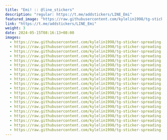 ```yaml
---
title: "Emi! :: @line_stickers"
description: "regular: https://t.me/addstickers/LINE_Emi"
featured_image: "https://raw.githubusercontent.com/kylelin1998/tg-sticker-spreading-worldwide-images/main/img/a55c93aa-3768-4b78-b47e-c955546dc038.jpg"
link: "https://t.me/addstickers/LINE_Emi"
weight: 3
date: 2024-05-15T08:16:13+08:00
images:
  - https://raw.githubusercontent.com/kylelin1998/tg-sticker-spreading-worldwide-images/main/img/a55c93aa-3768-4b78-b47e-c955546dc038.jpg
  - https://raw.githubusercontent.com/kylelin1998/tg-sticker-spreading-worldwide-images/main/img/0582ad04-b30e-4a2d-97c4-f1b959018563.jpg
  - https://raw.githubusercontent.com/kylelin1998/tg-sticker-spreading-worldwide-images/main/img/f443adb1-afb3-40c0-a326-f91ed02b5993.jpg
  - https://raw.githubusercontent.com/kylelin1998/tg-sticker-spreading-worldwide-images/main/img/ba51081d-28dd-4483-b8fa-0a87d2a45864.jpg
  - https://raw.githubusercontent.com/kylelin1998/tg-sticker-spreading-worldwide-images/main/img/25b4d89a-0cf9-454f-ba38-3c84abd8f4a9.jpg
  - https://raw.githubusercontent.com/kylelin1998/tg-sticker-spreading-worldwide-images/main/img/1aee991f-c5f4-4772-b2c3-0cccf7c1d9a7.jpg
  - https://raw.githubusercontent.com/kylelin1998/tg-sticker-spreading-worldwide-images/main/img/ec206c87-3433-4752-8634-5e88ef01f0c5.jpg
  - https://raw.githubusercontent.com/kylelin1998/tg-sticker-spreading-worldwide-images/main/img/8721416e-7522-4681-9eeb-4dc8cebc4737.jpg
  - https://raw.githubusercontent.com/kylelin1998/tg-sticker-spreading-worldwide-images/main/img/cd039007-c4d8-469d-93ae-cf9af1653d5c.jpg
  - https://raw.githubusercontent.com/kylelin1998/tg-sticker-spreading-worldwide-images/main/img/76e57fea-11db-48ae-9e14-8b07d0f72e0c.jpg
  - https://raw.githubusercontent.com/kylelin1998/tg-sticker-spreading-worldwide-images/main/img/55ac3f36-749b-4a10-9d12-9908fe0c900d.jpg
  - https://raw.githubusercontent.com/kylelin1998/tg-sticker-spreading-worldwide-images/main/img/ed6b3818-2618-4825-a03b-e8b74b93a87e.jpg
  - https://raw.githubusercontent.com/kylelin1998/tg-sticker-spreading-worldwide-images/main/img/3187d61d-8b70-454a-8b87-7a7b6b13ea11.jpg
  - https://raw.githubusercontent.com/kylelin1998/tg-sticker-spreading-worldwide-images/main/img/33758a6f-1dbd-4aab-9622-06ed27d4fc34.jpg
  - https://raw.githubusercontent.com/kylelin1998/tg-sticker-spreading-worldwide-images/main/img/f40ec5fc-6446-496c-b00b-534fd7c7e256.jpg
  - https://raw.githubusercontent.com/kylelin1998/tg-sticker-spreading-worldwide-images/main/img/dd6bb3a2-4923-4ee9-bf19-7a62c4f484dc.jpg
  - https://raw.githubusercontent.com/kylelin1998/tg-sticker-spreading-worldwide-images/main/img/dc0262d7-af9a-4454-bec4-67535169b2bc.jpg
  - https://raw.githubusercontent.com/kylelin1998/tg-sticker-spreading-worldwide-images/main/img/ab31dd7d-55fa-4626-9c83-9183c3eadfa4.jpg
  - https://raw.githubusercontent.com/kylelin1998/tg-sticker-spreading-worldwide-images/main/img/ac327fcc-82dd-4d7f-b9dd-100ea4219461.jpg
  - https://raw.githubusercontent.com/kylelin1998/tg-sticker-spreading-worldwide-images/main/img/74da09db-0c5d-4e9f-a75d-4c954680e96d.jpg
---
```

